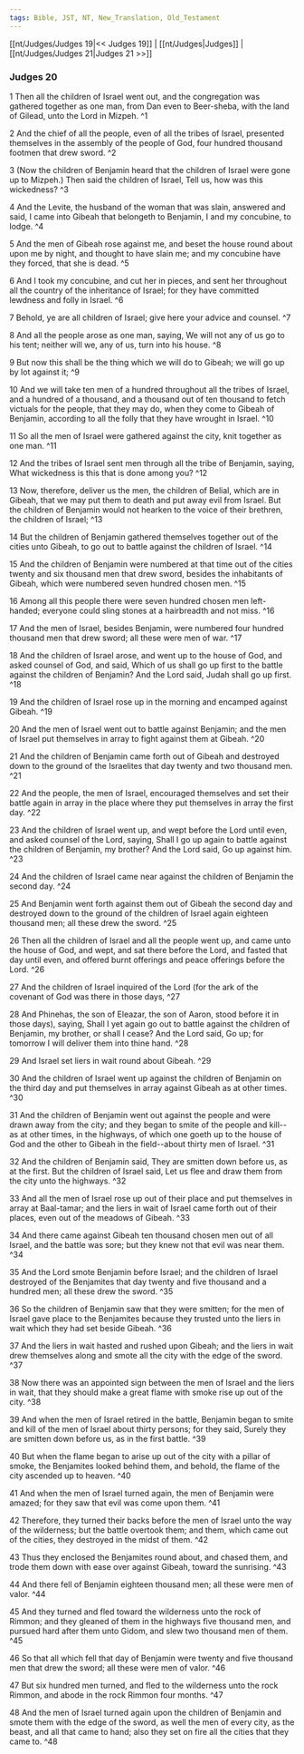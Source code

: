 ```yaml
---
tags: Bible, JST, NT, New_Translation, Old_Testament
---
```


[[nt/Judges/Judges 19|<< Judges 19]] | [[nt/Judges|Judges]] | [[nt/Judges/Judges 21|Judges 21 >>]]

### Judges 20

1 Then all the children of Israel went out, and the congregation was gathered together as one man, from Dan even to Beer-sheba, with the land of Gilead, unto the Lord in Mizpeh.  ^1

2 And the chief of all the people, even of all the tribes of Israel, presented themselves in the assembly of the people of God, four hundred thousand footmen that drew sword.  ^2

3 (Now the children of Benjamin heard that the children of Israel were gone up to Mizpeh.) Then said the children of Israel, Tell us, how was this wickedness?  ^3

4 And the Levite, the husband of the woman that was slain, answered and said, I came into Gibeah that belongeth to Benjamin, I and my concubine, to lodge.  ^4

5 And the men of Gibeah rose against me, and beset the house round about upon me by night, and thought to have slain me; and my concubine have they forced, that she is dead.  ^5

6 And I took my concubine, and cut her in pieces, and sent her throughout all the country of the inheritance of Israel; for they have committed lewdness and folly in Israel.  ^6

7 Behold, ye are all children of Israel; give here your advice and counsel.  ^7

8 And all the people arose as one man, saying, We will not any of us go to his tent; neither will we, any of us, turn into his house.  ^8

9 But now this shall be the thing which we will do to Gibeah; we will go up by lot against it;  ^9

10 And we will take ten men of a hundred throughout all the tribes of Israel, and a hundred of a thousand, and a thousand out of ten thousand to fetch victuals for the people, that they may do, when they come to Gibeah of Benjamin, according to all the folly that they have wrought in Israel.  ^10

11 So all the men of Israel were gathered against the city, knit together as one man.  ^11

12 And the tribes of Israel sent men through all the tribe of Benjamin, saying, What wickedness is this that is done among you?  ^12

13 Now, therefore, deliver us the men, the children of Belial, which are in Gibeah, that we may put them to death and put away evil from Israel. But the children of Benjamin would not hearken to the voice of their brethren, the children of Israel;  ^13

14 But the children of Benjamin gathered themselves together out of the cities unto Gibeah, to go out to battle against the children of Israel.  ^14

15 And the children of Benjamin were numbered at that time out of the cities twenty and six thousand men that drew sword, besides the inhabitants of Gibeah, which were numbered seven hundred chosen men.  ^15

16 Among all this people there were seven hundred chosen men left-handed; everyone could sling stones at a hairbreadth and not miss.  ^16

17 And the men of Israel, besides Benjamin, were numbered four hundred thousand men that drew sword; all these were men of war.  ^17

18 And the children of Israel arose, and went up to the house of God, and asked counsel of God, and said, Which of us shall go up first to the battle against the children of Benjamin? And the Lord said, Judah shall go up first.  ^18

19 And the children of Israel rose up in the morning and encamped against Gibeah.  ^19

20 And the men of Israel went out to battle against Benjamin; and the men of Israel put themselves in array to fight against them at Gibeah.  ^20

21 And the children of Benjamin came forth out of Gibeah and destroyed down to the ground of the Israelites that day twenty and two thousand men.  ^21

22 And the people, the men of Israel, encouraged themselves and set their battle again in array in the place where they put themselves in array the first day.  ^22

23 And the children of Israel went up, and wept before the Lord until even, and asked counsel of the Lord, saying, Shall I go up again to battle against the children of Benjamin, my brother? And the Lord said, Go up against him.  ^23

24 And the children of Israel came near against the children of Benjamin the second day.  ^24

25 And Benjamin went forth against them out of Gibeah the second day and destroyed down to the ground of the children of Israel again eighteen thousand men; all these drew the sword.  ^25

26 Then all the children of Israel and all the people went up, and came unto the house of God, and wept, and sat there before the Lord, and fasted that day until even, and offered burnt offerings and peace offerings before the Lord.  ^26

27 And the children of Israel inquired of the Lord (for the ark of the covenant of God was there in those days,  ^27

28 And Phinehas, the son of Eleazar, the son of Aaron, stood before it in those days), saying, Shall I yet again go out to battle against the children of Benjamin, my brother, or shall I cease? And the Lord said, Go up; for tomorrow I will deliver them into thine hand.  ^28

29 And Israel set liers in wait round about Gibeah.  ^29

30 And the children of Israel went up against the children of Benjamin on the third day and put themselves in array against Gibeah as at other times.  ^30

31 And the children of Benjamin went out against the people and were drawn away from the city; and they began to smite of the people and kill\--as at other times, in the highways, of which one goeth up to the house of God and the other to Gibeah in the field\--about thirty men of Israel.  ^31

32 And the children of Benjamin said, They are smitten down before us, as at the first. But the children of Israel said, Let us flee and draw them from the city unto the highways.  ^32

33 And all the men of Israel rose up out of their place and put themselves in array at Baal-tamar; and the liers in wait of Israel came forth out of their places, even out of the meadows of Gibeah.  ^33

34 And there came against Gibeah ten thousand chosen men out of all Israel, and the battle was sore; but they knew not that evil was near them.  ^34

35 And the Lord smote Benjamin before Israel; and the children of Israel destroyed of the Benjamites that day twenty and five thousand and a hundred men; all these drew the sword.  ^35

36 So the children of Benjamin saw that they were smitten; for the men of Israel gave place to the Benjamites because they trusted unto the liers in wait which they had set beside Gibeah.  ^36

37 And the liers in wait hasted and rushed upon Gibeah; and the liers in wait drew themselves along and smote all the city with the edge of the sword.  ^37

38 Now there was an appointed sign between the men of Israel and the liers in wait, that they should make a great flame with smoke rise up out of the city.  ^38

39 And when the men of Israel retired in the battle, Benjamin began to smite and kill of the men of Israel about thirty persons; for they said, Surely they are smitten down before us, as in the first battle.  ^39

40 But when the flame began to arise up out of the city with a pillar of smoke, the Benjamites looked behind them, and behold, the flame of the city ascended up to heaven.  ^40

41 And when the men of Israel turned again, the men of Benjamin were amazed; for they saw that evil was come upon them.  ^41

42 Therefore, they turned their backs before the men of Israel unto the way of the wilderness; but the battle overtook them; and them, which came out of the cities, they destroyed in the midst of them.  ^42

43 Thus they enclosed the Benjamites round about, and chased them, and trode them down with ease over against Gibeah, toward the sunrising.  ^43

44 And there fell of Benjamin eighteen thousand men; all these were men of valor.  ^44

45 And they turned and fled toward the wilderness unto the rock of Rimmon; and they gleaned of them in the highways five thousand men, and pursued hard after them unto Gidom, and slew two thousand men of them.  ^45

46 So that all which fell that day of Benjamin were twenty and five thousand men that drew the sword; all these were men of valor.  ^46

47 But six hundred men turned, and fled to the wilderness unto the rock Rimmon, and abode in the rock Rimmon four months.  ^47

48 And the men of Israel turned again upon the children of Benjamin and smote them with the edge of the sword, as well the men of every city, as the beast, and all that came to hand; also they set on fire all the cities that they came to.  ^48

 
